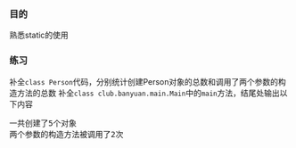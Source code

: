 ### 目的
熟悉static的使用

### 练习
补全`class Person`代码，分别统计创建Person对象的总数和调用了两个参数的构造方法的总数
补全`class club.banyuan.main.Main`中的`main`方法，结尾处输出以下内容
<pre>
一共创建了5个对象
两个参数的构造方法被调用了2次
</pre>

